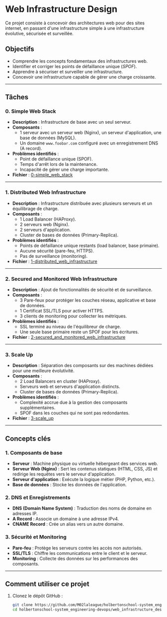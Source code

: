 # Web Infrastructure Design

Ce projet consiste à concevoir des architectures web pour des sites internet, en passant d'une infrastructure simple à une infrastructure évolutive, sécurisée et surveillée.

## **Objectifs**
- Comprendre les concepts fondamentaux des infrastructures web.
- Identifier et corriger les points de défaillance unique (*SPOF*).
- Apprendre à sécuriser et surveiller une infrastructure.
- Concevoir une infrastructure capable de gérer une charge croissante.

---

## **Tâches**

### **0. Simple Web Stack**
- **Description** : Infrastructure de base avec un seul serveur.
- **Composants** :
  - 1 serveur avec un serveur web (Nginx), un serveur d'application, une base de données (MySQL).
  - Un domaine `www.foobar.com` configuré avec un enregistrement DNS (A record).
- **Problèmes identifiés** :
  - Point de défaillance unique (SPOF).
  - Temps d'arrêt lors de la maintenance.
  - Incapacité de gérer une charge importante.
- **Fichier** : [0-simple_web_stack](./0-simple_web_stack)

---

### **1. Distributed Web Infrastructure**
- **Description** : Infrastructure distribuée avec plusieurs serveurs et un équilibrage de charge.
- **Composants** :
  - 1 Load Balancer (HAProxy).
  - 2 serveurs web (Nginx).
  - 2 serveurs d'application.
  - Cluster de bases de données (Primary-Replica).
- **Problèmes identifiés** :
  - Points de défaillance unique restants (load balancer, base primaire).
  - Aucune sécurité (pare-feu, HTTPS).
  - Pas de surveillance (monitoring).
- **Fichier** : [1-distributed_web_infrastructure](./1-distributed_web_infrastructure)

---

### **2. Secured and Monitored Web Infrastructure**
- **Description** : Ajout de fonctionnalités de sécurité et de surveillance.
- **Composants** :
  - 3 Pare-feux pour protéger les couches réseau, applicative et base de données.
  - 1 Certificat SSL/TLS pour activer HTTPS.
  - 3 clients de monitoring pour collecter les métriques.
- **Problèmes identifiés** :
  - SSL terminé au niveau de l'équilibreur de charge.
  - Une seule base primaire reste un SPOF pour les écritures.
- **Fichier** : [2-secured_and_monitored_web_infrastructure](./2-secured_and_monitored_web_infrastructure)

---

### **3. Scale Up**
- **Description** : Séparation des composants sur des machines dédiées pour une meilleure évolutivité.
- **Composants** :
  - 2 Load Balancers en cluster (HAProxy).
  - Serveurs web et serveurs d'application distincts.
  - Cluster de bases de données (Primary-Replica).
- **Problèmes identifiés** :
  - Complexité accrue due à la gestion des composants supplémentaires.
  - SPOF dans les couches qui ne sont pas redondantes.
- **Fichier** : [3-scale_up](./3-scale_up)

---

## **Concepts clés**

### **1. Composants de base**
- **Serveur** : Machine physique ou virtuelle hébergeant des services web.
- **Serveur Web (Nginx)** : Sert les contenus statiques (HTML, CSS, JS) et redirige les requêtes vers le serveur d'application.
- **Serveur d'application** : Exécute la logique métier (PHP, Python, etc.).
- **Base de données** : Stocke les données de l'application.

### **2. DNS et Enregistrements**
- **DNS (Domain Name System)** : Traduction des noms de domaine en adresses IP.
- **A Record** : Associe un domaine à une adresse IPv4.
- **CNAME Record** : Crée un alias vers un autre domaine.

### **3. Sécurité et Monitoring**
- **Pare-feu** : Protège les serveurs contre les accès non autorisés.
- **SSL/TLS** : Chiffre les communications entre le client et le serveur.
- **Monitoring** : Collecte des données sur les performances des composants.

---

## **Comment utiliser ce projet**
1. Clonez le dépôt GitHub :
   ```bash
   git clone https://github.com/M02laleague/holbertonschool-system_engineering-devops.git
   cd holbertonschool-system_engineering-devops/web_infrastructure_design
